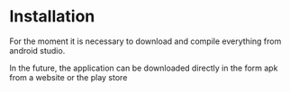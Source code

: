 # Installation
For the moment it is necessary to download and compile everything from android studio.

In the future, the application can be downloaded directly in the form apk from a website or the play store
